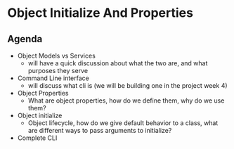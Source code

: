 # Object Initialize And Properties

## Agenda
- Object Models vs Services
  - will have a quick discussion about what the two are, and what purposes they serve
- Command Line interface
  - will discuss what cli is (we will be building one in the project week 4)
- Object Properties
  - What are object properties, how do we define them, why do we use them?
- Object initialize
  - Object lifecycle, how do we give default behavior to a class, what are different ways to pass arguments to initialize?
- Complete CLI
